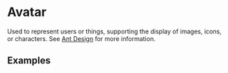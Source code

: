 # Avatar

Used to represent users or things, supporting the display of images, icons, or characters. See [Ant Design](https://ant.design/components/avatar/) for more information.

## Examples

<demo name="basic"></demo>
<demo name="group" title="Avatar.Group"></demo>
